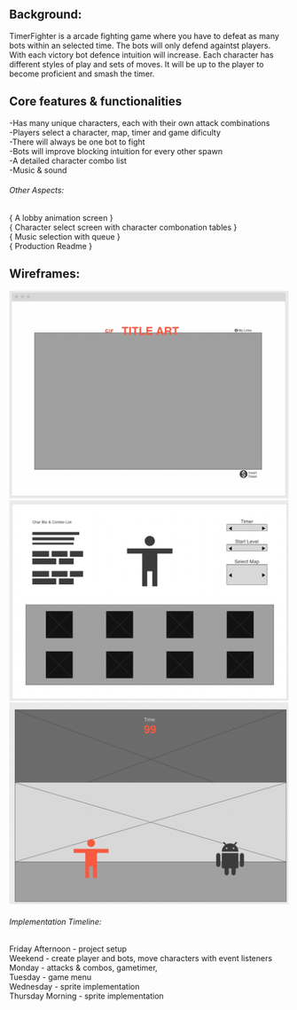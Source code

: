 ## Background: <br />
TimerFighter is a arcade fighting game where you have to defeat as many bots
within an selected time. The bots will only defend againtst players. With each victory bot defence intuition will increase.
Each character has different styles of play and sets of moves. It will be up to the player to become proficient and smash the timer.


## Core features & functionalities <br />
-Has many unique characters, each with their own attack combinations <br />
-Players select a character, map, timer and game dificulty <br />
-There will always be one bot to fight <br />
-Bots will improve blocking intuition for every other spawn <br />
-A detailed character combo list <br />
-Music & sound <br />

###### Other Aspects: <br />
{ A lobby animation screen } <br />
{ Character select screen with character combonation tables } <br />
{ Music selection with queue } <br />
{ Production Readme } <br />

## Wireframes:

![Hot Nets Home Page](wireframes/browser_page.png)
<br />
![Hot Nets Home Page](wireframes/select_menu.png)
<br />
![Hot Nets Home Page](wireframes/game.png)
<br />


###### Implementation Timeline:
Friday Afternoon - project setup <br />
Weekend - create player and bots, move characters with event listeners <br />
Monday - attacks & combos, gametimer,  <br />
Tuesday - game menu <br />
Wednesday - sprite implementation <br />
Thursday Morning - sprite implementation <br />




